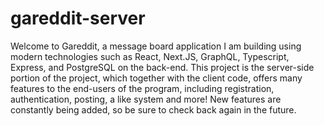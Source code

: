 # gareddit-server

Welcome to Gareddit, a message board application I am building using modern technologies such as React, Next.JS, GraphQL, Typescript, Express, and PostgreSQL on the back-end. This project is the server-side portion of the project, which together with the client code, offers many features to the end-users of the program, including registration, authentication, posting, a like system and more! New features are constantly being added, so be sure to check back again in the future.
